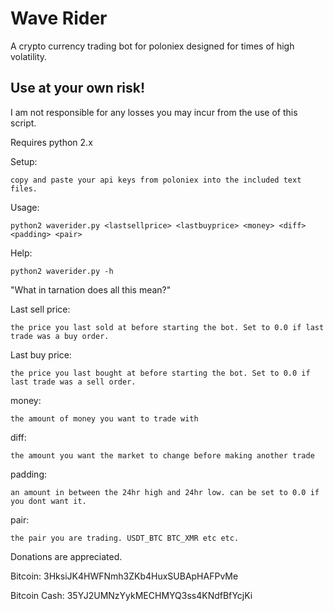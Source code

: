 # Wave Rider
A crypto currency trading bot for poloniex designed for times of high volatility.

## Use at your own risk!
I am not responsible for any losses you may incur from the use of this script.

Requires python 2.x

Setup:

    copy and paste your api keys from poloniex into the included text files.

Usage:

    python2 waverider.py <lastsellprice> <lastbuyprice> <money> <diff> <padding> <pair>
    
Help:

    python2 waverider.py -h
    
"What in tarnation does all this mean?"

Last sell price:
    
    the price you last sold at before starting the bot. Set to 0.0 if last trade was a buy order.
    
Last buy price:

    the price you last bought at before starting the bot. Set to 0.0 if last trade was a sell order.
    
money:

    the amount of money you want to trade with
    
diff:

    the amount you want the market to change before making another trade
    
padding:

    an amount in between the 24hr high and 24hr low. can be set to 0.0 if you dont want it.
    
pair:

    the pair you are trading. USDT_BTC BTC_XMR etc etc.

Donations are appreciated.

Bitcoin: 3HksiJK4HWFNmh3ZKb4HuxSUBApHAFPvMe

Bitcoin Cash: 35YJ2UMNzYykMECHMYQ3ss4KNdfBfYcjKi
